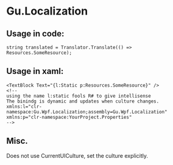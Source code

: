 # Gu.Localization

## Usage in code:
```
string translated = Translator.Translate(() => Resources.SomeResource);
```

## Usage in xaml:
```
<TextBlock Text="{l:Static p:Resources.SomeResource}" />
<!--
using the name l:static fools R# to give intellisense 
The binindg is dynamic and updates when culture changes.
xmlns:l="clr-namespace:Gu.Wpf.Localization;assembly=Gu.Wpf.Localization"
xmlns:p="clr-namespace:YourProject.Properties"
--> 
```

## Misc.
Does not use CurrentUICulture, set the culture explicitly.
